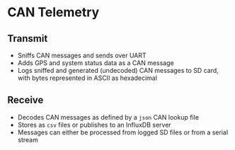 # CAN Telemetry
## Transmit
* Sniffs CAN messages and sends over UART
* Adds GPS and system status data as a CAN message
* Logs sniffed and generated (undecoded) CAN messages to SD card, with bytes represented in ASCII as hexadecimal

## Receive
* Decodes CAN messages as defined by a `json` CAN lookup file
* Stores as `csv` files or publishes to an InfluxDB server
* Messages can either be processed from logged SD files or from a serial stream
